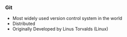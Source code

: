 


### Git

* Most widely used version control system in the world
* Distributed
* Originally Developed by Linus Torvalds (Linux)


